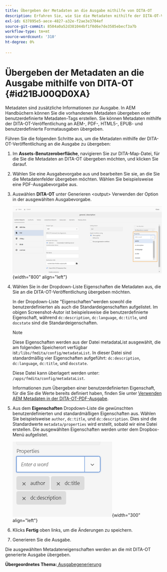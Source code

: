```yaml
---
title: Übergeben der Metadaten an die Ausgabe mithilfe von DITA-OT
description: Erfahren Sie, wie Sie die Metadaten mithilfe der DITA-OT-Veröffentlichung in AEM Handbüchern an die Ausgabe übergeben.
exl-id: 637895e5-aece-4827-a32e-f2ae3e3704ef
source-git-commit: 8504a0a52d381044bf1f0d6e7de3585ebecf3a7b
workflow-type: tm+mt
source-wordcount: '310'
ht-degree: 0%

---
```


# Übergeben der Metadaten an die Ausgabe mithilfe von DITA-OT {#id21BJ00QD0XA}

Metadaten sind zusätzliche Informationen zur Ausgabe. In AEM Handbüchern können Sie die vorhandenen Metadaten übergeben oder benutzerdefinierte Metadaten-Tags erstellen. Sie können Metadaten mithilfe der DITA-OT-Veröffentlichung an AEM-, PDF-, HTML5-, EPUB- und benutzerdefinierte Formatausgaben übergeben.

Führen Sie die folgenden Schritte aus, um die Metadaten mithilfe der DITA-OT-Veröffentlichung an die Ausgabe zu übergeben:

1. Im **Assets-Benutzeroberfläche**, navigieren Sie zur DITA-Map-Datei, für die Sie die Metadaten an DITA-OT übergeben möchten, und klicken Sie darauf.
1. Wählen Sie eine Ausgabevorgabe aus und bearbeiten Sie sie, an die Sie die Metadatenfelder übergeben möchten. Wählen Sie beispielsweise eine PDF-Ausgabevorgabe aus.
1. Auswählen **DITA-OT** unter Generieren &lt;output> Verwenden der Option in der ausgewählten Ausgabevorgabe.

   ![](images/custom-meta-data-output-preset.png){width="800" align="left"}

1. Wählen Sie in der Dropdown-Liste Eigenschaften die Metadaten aus, die Sie an die DITA-OT-Veröffentlichung übergeben möchten.

   In der Dropdown-Liste &quot;Eigenschaften&quot;werden sowohl die benutzerdefinierten als auch die Standardeigenschaften aufgelistet. Im obigen Screenshot-Autor ist beispielsweise die benutzerdefinierte Eigenschaft, während `dc:description`, `dc:language`, `dc:title`, und `docstate` sind die Standardeigenschaften.

   >[!NOTE]
   >
   > Diese Eigenschaften werden aus der Datei metadataList ausgewählt, die am folgenden Speicherort verfügbar ist:`/libs/fmdita/config/metadataList`. In dieser Datei sind standardmäßig vier Eigenschaften aufgeführt: `dc:description`, `dc:language`, `dc:title`, und `docstate`.

   Diese Datei kann überlagert werden unter: `/apps/fmdita/config/metadataList`.

   Informationen zum Übergeben einer benutzerdefinierten Eigenschaft, für die Sie die Werte bereits definiert haben, finden Sie unter [Verwenden AEM Metadaten in der DITA-OT-PDF-Ausgabe](https://experienceleaguecommunities.adobe.com/t5/xml-documentation-discussions/use-aem-metadata-in-dita-ot-pdf-output/td-p/411880).

1. Aus dem **Eigenschaften** Dropdown-Liste die gewünschten benutzerdefinierten und standardmäßigen Eigenschaften aus. Wählen Sie beispielsweise `author`, `dc:title`, und `dc:description`. Dies sind die Standardwerte `metadata/properties` wird erstellt, sobald wir eine Datei erstellen. Die ausgewählten Eigenschaften werden unter dem Dropbox-Menü aufgelistet.

   ![](images/selected-metadata-properties.png){width="300" align="left"}

1. Klicks **Fertig** oben links, um die Änderungen zu speichern.
1. Generieren Sie die Ausgabe.

Die ausgewählten Metadateneigenschaften werden an die mit DITA-OT generierte Ausgabe übergeben.

**Übergeordnetes Thema:**[ Ausgabegenerierung](generate-output.md)
